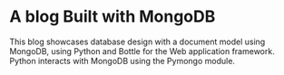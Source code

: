# A blog Built with MongoDB
This blog showcases database design with a document model using MongoDB, using Python and Bottle for the Web application framework. Python interacts with MongoDB using the Pymongo module.
